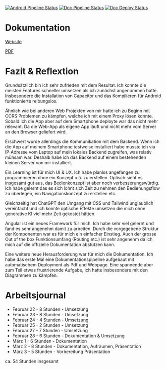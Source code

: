 [![Android Pipeline Status](https://github.com/ostaubzug/LudditeFocusLauncher/actions/workflows/android.yml/badge.svg)](https://github.com/ostaubzug/LudditeFocusLauncher/actions/workflows/android.yml)
[![Doc Pipeline Status](https://github.com/ostaubzug/LudditeFocusLauncher/actions/workflows/documentation.yml/badge.svg)](https://github.com/ostaubzug/LudditeFocusLauncher/actions/workflows/documentation.yml)
[![Doc Deploy Status](https://github.com/ostaubzug/LudditeFocusLauncher/actions/workflows/pages/pages-build-deployment/badge.svg)](https://github.com/ostaubzug/LudditeFocusLauncher/actions/workflows/pages/pages-build-deployment)

# Dokumentation

[Website](https://ostaubzug.github.io/LudditeFocusLauncher/)

[PDF](https://github.com/ostaubzug/LudditeFocusLauncher/blob/gh-pages/ebook.pdf)

# Fazit & Reflextion
Grundsätzlich bin ich sehr zufrieden mit dem Resultat. Ich konnte die meisten Features schneller umsetzen als ich zunächst angenommen hatte. Insbesondere die Installation von Capacitor und das Kompilieren für Android funktionierte reibungslos.

Ähnlich wie bei anderen Web Projekten von mir hatte ich zu Beginn mit CORS Problemen zu kämpfen, welche ich mit einem Proxy lösen konnte. Sobald ich die App aber auf dem Smartphone deployte war das nicht mehr relevant. Da die Web-App als eigene App läuft und nicht mehr vom Server an den Browser geliefert wird.

Erschwert wurde allerdings die Kommunikation mit dem Backend. Wenn ich die App auf meinem Smartphone testweise installiert habe musste ich via IP-Adresse vom Laptop auf mein lokales Backend zugreifen, was relativ mühsam war. Deshalb habe ich das Backend auf einem bestehenden kleinen Server von mir installiert.

Ein Learning ist für mich UI & UX. Ich habe planlos angefangen zu programmieren ohne ein Konzept o.ä. zu erstellen. Optisch sieht es insgesamt gut aus, das Bedienkonzept ist aber noch verbesserungswürdig. Ich habe gelernt das es sich lohnt sich Zeit zu nehmen den Bedienungsflow zu überlegen, ein Navigationskonzept zu erstellen etc.

Gleichzeitig hat ChatGPT den Umgang mit CSS und Tailwind unglaublich vereinfacht und ich konnte optische Effekte umsetzen die mich ohne generative KI viel mehr Zeit gekostet hätten.

Angular ist ein neues Framework für mich. Ich habe sehr viel gelernt und fand es sehr angenehm damit zu arbeiten. Durch die vorgegebene Struktur der Komponenten war es für mich ein einfacher Einstieg. Auch der grosse Out of the box Funktionsumfang (Routing etc.) ist sehr angenehm da ich mich auf die offizielle Dokumentation abstützen kann.

Eine weitere neue Herausforderung war für mich die Dokumentation. Ich habe das erste Mal eine Dokumentationspipeline aufgebaut mit automatischem Deployment als Pdf und Webpage. Eine spannende aber zum Teil etwas frustrierende Aufgabe, ich hatte insbesondere mit den Diagrammen zu kämpfen.

# Arbeitsjournal

- Februar 22 - 8 Stunden - Umsetzung
- Februar 23 - 8 Stunden - Umsetzung
- Februar 24 - 4 Stunden - Umsetzung
- Februar 25 - 2 Stunden - Umsetzung
- Februar 27 - 7 Stunden - Umsetzung
- Februar 28 - 6 Stunden - Dokumentation & Umsetzung
- März 1 - 6 Stunden - Dokumentation
- März 2 - 8 Stunden - Dokumentation, Aufräumen, Präsentation
- März 3 - 5 Stunden - Vorbereitung Präsentation

ca. 54 Stunden insgesamt
